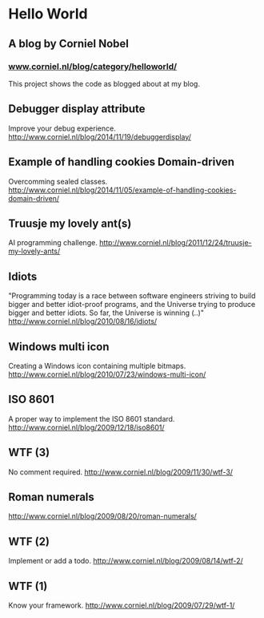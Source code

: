 Hello World
===========

A blog by Corniel Nobel
-----------------------

### www.corniel.nl/blog/category/helloworld/

This project shows the code as blogged about at my blog.

Debugger display attribute
--------------------------
Improve your debug experience.
http://www.corniel.nl/blog/2014/11/19/debuggerdisplay/

Example of handling cookies Domain-driven
-----------------------------------------
Overcomming sealed classes.
http://www.corniel.nl/blog/2014/11/05/example-of-handling-cookies-domain-driven/

Truusje my lovely ant(s)
------------------------
AI programming challenge.
http://www.corniel.nl/blog/2011/12/24/truusje-my-lovely-ants/

Idiots
------
"Programming today is a race between software engineers striving to build bigger 
and better idiot-proof programs, and the Universe trying to produce bigger and 
better idiots. So far, the Universe is winning (..)"
http://www.corniel.nl/blog/2010/08/16/idiots/

Windows multi icon
------------------
Creating a Windows icon containing multiple bitmaps.
http://www.corniel.nl/blog/2010/07/23/windows-multi-icon/

ISO 8601
--------
A proper way to implement the ISO 8601 standard.
http://www.corniel.nl/blog/2009/12/18/iso8601/

WTF (3)
-------
No comment required.
http://www.corniel.nl/blog/2009/11/30/wtf-3/

Roman numerals
--------------
http://www.corniel.nl/blog/2009/08/20/roman-numerals/

WTF (2)
-------
Implement or add a todo.
http://www.corniel.nl/blog/2009/08/14/wtf-2/

WTF (1)
-------
Know your framework.
http://www.corniel.nl/blog/2009/07/29/wtf-1/